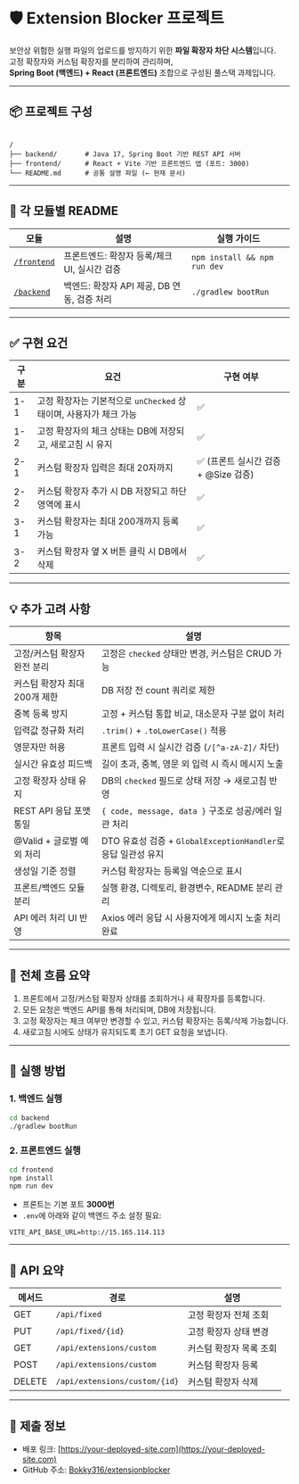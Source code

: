 
# 🛡️ Extension Blocker 프로젝트

보안상 위험한 실행 파일의 업로드를 방지하기 위한 **파일 확장자 차단 시스템**입니다.  
고정 확장자와 커스텀 확장자를 분리하여 관리하며,  
**Spring Boot (백엔드) + React (프론트엔드)** 조합으로 구성된 풀스택 과제입니다.

---

## 📦 프로젝트 구성

```

/
├── backend/       # Java 17, Spring Boot 기반 REST API 서버
├── frontend/      # React + Vite 기반 프론트엔드 앱 (포트: 3000)
└── README.md      # 공통 설명 파일 (← 현재 문서)

````

---

## 🔗 각 모듈별 README

| 모듈 | 설명 | 실행 가이드 |
|------|------|-------------|
| [`/frontend`](./frontend/README.md) | 프론트엔드: 확장자 등록/체크 UI, 실시간 검증 | `npm install && npm run dev` |
| [`/backend`](./backend/README.md) | 백엔드: 확장자 API 제공, DB 연동, 검증 처리 | `./gradlew bootRun` |

---

## ✅ 구현 요건

| 구분 | 요건 | 구현 여부 |
|------|------|-----------|
| 1-1 | 고정 확장자는 기본적으로 `unChecked` 상태이며, 사용자가 체크 가능 | ✅ |
| 1-2 | 고정 확장자의 체크 상태는 DB에 저장되고, 새로고침 시 유지 | ✅ |
| 2-1 | 커스텀 확장자 입력은 최대 20자까지 | ✅ (프론트 실시간 검증 + @Size 검증) |
| 2-2 | 커스텀 확장자 추가 시 DB 저장되고 하단 영역에 표시 | ✅ |
| 3-1 | 커스텀 확장자는 최대 200개까지 등록 가능 | ✅ |
| 3-2 | 커스텀 확장자 옆 X 버튼 클릭 시 DB에서 삭제 | ✅ |


---

## 💡 추가 고려 사항

| 항목 | 설명 |
|------|------|
|  고정/커스텀 확장자 완전 분리 | 고정은 `checked` 상태만 변경, 커스텀은 CRUD 가능 |
|  커스텀 확장자 최대 200개 제한 | DB 저장 전 count 쿼리로 제한 |
|  중복 등록 방지 | 고정 + 커스텀 통합 비교, 대소문자 구분 없이 처리 |
|  입력값 정규화 처리 | `.trim()` + `.toLowerCase()` 적용 |
|  영문자만 허용 | 프론트 입력 시 실시간 검증 (`/[^a-zA-Z]/` 차단) |
|  실시간 유효성 피드백 | 길이 초과, 중복, 영문 외 입력 시 즉시 메시지 노출 |
|  고정 확장자 상태 유지 | DB의 `checked` 필드로 상태 저장 → 새로고침 반영 |
|  REST API 응답 포맷 통일 | `{ code, message, data }` 구조로 성공/에러 일관 처리 |
|  @Valid + 글로벌 예외 처리 | DTO 유효성 검증 + `GlobalExceptionHandler`로 응답 일관성 유지 |
|  생성일 기준 정렬 | 커스텀 확장자는 등록일 역순으로 표시 |
|  프론트/백엔드 모듈 분리 | 실행 환경, 디렉토리, 환경변수, README 분리 관리 |
|  API 에러 처리 UI 반영 | Axios 에러 응답 시 사용자에게 메시지 노출 처리 완료 |

---

## 🧩 전체 흐름 요약

1. 프론트에서 고정/커스텀 확장자 상태를 조회하거나 새 확장자를 등록합니다.
2. 모든 요청은 백엔드 API를 통해 처리되며, DB에 저장됩니다.
3. 고정 확장자는 체크 여부만 변경할 수 있고, 커스텀 확장자는 등록/삭제 가능합니다.
4. 새로고침 시에도 상태가 유지되도록 초기 GET 요청을 보냅니다.

---

## 🧪 실행 방법

### 1. 백엔드 실행

```bash
cd backend
./gradlew bootRun
````

### 2. 프론트엔드 실행

```bash
cd frontend
npm install
npm run dev
```

* 프론트는 기본 포트 **3000번**
* `.env`에 아래와 같이 백엔드 주소 설정 필요:

```
VITE_API_BASE_URL=http://15.165.114.113
```

---

## 📮 API 요약

| 메서드    | 경로                            | 설명            |
| ------ | ----------------------------- | ------------- |
| GET    | `/api/fixed`                  | 고정 확장자 전체 조회  |
| PUT    | `/api/fixed/{id}`             | 고정 확장자 상태 변경  |
| GET    | `/api/extensions/custom`      | 커스텀 확장자 목록 조회 |
| POST   | `/api/extensions/custom`      | 커스텀 확장자 등록    |
| DELETE | `/api/extensions/custom/{id}` | 커스텀 확장자 삭제    |

---

## 📌 제출 정보

* 배포 링크: [https://your-deployed-site.com](https://your-deployed-site.com)
* GitHub 주소: [Bokky316/extensionblocker](https://github.com/Bokky316/extensionblocker)

